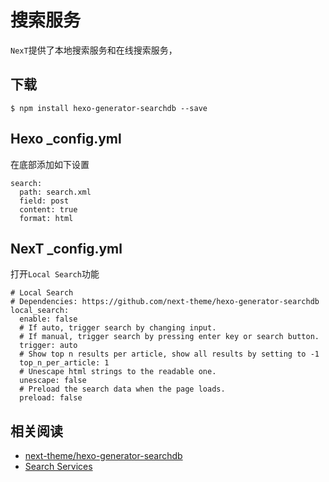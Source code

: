 
# 搜索服务

`NexT`提供了本地搜索服务和在线搜索服务，

## 下载

```
$ npm install hexo-generator-searchdb --save
```

## Hexo _config.yml

在底部添加如下设置

```
search:
  path: search.xml
  field: post
  content: true
  format: html
```

## NexT _config.yml

打开`Local Search`功能

```
# Local Search
# Dependencies: https://github.com/next-theme/hexo-generator-searchdb
local_search:
  enable: false
  # If auto, trigger search by changing input.
  # If manual, trigger search by pressing enter key or search button.
  trigger: auto
  # Show top n results per article, show all results by setting to -1
  top_n_per_article: 1
  # Unescape html strings to the readable one.
  unescape: false
  # Preload the search data when the page loads.
  preload: false
```

## 相关阅读

* [next-theme/hexo-generator-searchdb](https://github.com/next-theme/hexo-generator-searchdb)
* [Search Services](https://theme-next.js.org/docs/third-party-services/search-services.html)
